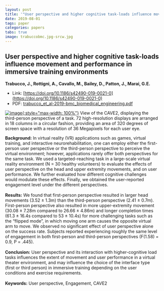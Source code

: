 ```yaml
---
layout: post
title: '"User perspective and higher cognitive task-loads influence movement and performance in immersive training environments"'
date: 2019-08-01
tags: paper
categories: papers
tabs: true
image: trabuccobmc.jpg-srcw.jpg
---
```


## User perspective and higher cognitive task-loads influence movement and performance in immersive training environments
**Trabucco, J., Rottigni, A., Cavallo, M., Bailey, D., Patton, J., Marai, G.E.**
- Link: [https://doi.org/10.1186/s42490-019-0021-0](https://doi.org/10.1186/s42490-019-0021-0)
- PDF: [trabucco_et_al-2019-bmc_biomedical_engineering.pdf](/documents/trabucco_et_al-2019-bmc_biomedical_engineering.pdf)


[![image](https://www.evl.uic.edu/output/originals/trabuccobmc.jpg-srcw.jpg){:style="max-width: 100%"}](https://www.evl.uic.edu/output/originals/trabuccobmc.jpg-srcw.jpg)
View of the CAVE2, displaying the third-person perspective of a task. 72 high-resolution displays are arranged in 18 columns in a circular fashion, providing an area of 320 degrees of screen space with a resolution of 36 Megapixels for each user eye.

<strong>Background:</strong> In virtual reality (VR) applications such as games, virtual training, and interactive neurorehabilitation, one can employ either the first-person user perspective or the third-person perspective to perceive the virtual environment; however, applications rarely offer both perspectives for the same task. We used a targeted-reaching task in a large-scale virtual reality environment (N = 30 healthy volunteers) to evaluate the effects of user perspective on the head and upper extremity movements, and on user performance. We further evaluated how different cognitive challenges would modulate these effects. Finally, we obtained the user-reported engagement level under the different perspectives.<br><br>
<strong>Results:</strong> We found that first-person perspective resulted in larger head movements (3.52 ± 1.3m) than the third-person perspective (2.41 ± 0.7m). First-person perspective also resulted in more upper-extremity movement (30.08 ± 7.28m compared to 26.66 ± 4.86m) and longer completion times (61.3 ± 16.4s compared to 53 ± 10.4s) for more challenging tasks such as the &ldquo;flipped mode&rdquo;, in which moving one arm causes the opposite virtual arm to move. We observed no significant effect of user perspective alone on the success rate. Subjects reported experiencing roughly the same level of engagement in both first-person and third-person perspectives (F(1.58) = 0.9, P = .445).<br><br>
<strong>Conclusion:</strong> User perspective and its interaction with higher-cognitive load tasks influences the extent of movement and user performance in a virtual theater environment, and may influence the choice of the interface type (first or third person) in immersive training depending on the user conditions and exercise requirements.<br><br>
<strong>Keywords:</strong> User perspective, Engagement, CAVE2